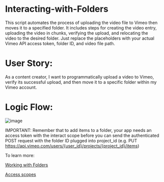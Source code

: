 # Interacting-with-Folders
This script automates the process of uploading the video file to Vimeo then moves it to a specified folder. It includes steps for creating the video entry, uploading the video in chunks, verifying the upload, and relocating the video to the desired folder. Just replace the placeholders with your actual Vimeo API access token, folder ID, and video file path.

# User Story:
As a content creator, I want to programmatically upload a video to Vimeo, verify its successful upload, and then move it to a specific folder within my Vimeo account.
# Logic Flow:
![image](https://github.com/josev2046/Interacting-with-Folders/assets/15835851/295601f6-716f-470c-93b0-d70b5eb06e15)

IMPORTANT: Remember that to add items to a folder, your app needs an access token with the interact scope before you can send the authenticated POST request with the folder ID plugged into project_id (e.g. PUT https://api.vimeo.com/users/{user_id}/projects/{project_id}/items)

To learn more:

[Working with Folders ](https://developer.vimeo.com/api/guides/folders)

[Access scopes ](https://developer.vimeo.com/api/authentication#table-1)
